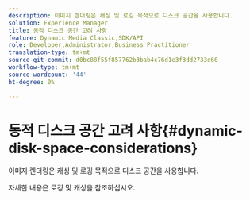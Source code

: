 ```yaml
---
description: 이미지 렌더링은 캐싱 및 로깅 목적으로 디스크 공간을 사용합니다.
solution: Experience Manager
title: 동적 디스크 공간 고려 사항
feature: Dynamic Media Classic,SDK/API
role: Developer,Administrator,Business Practitioner
translation-type: tm+mt
source-git-commit: d0bc88f55f857762b3bab4c76d1e3f3dd2733d60
workflow-type: tm+mt
source-wordcount: '44'
ht-degree: 0%

---
```



# 동적 디스크 공간 고려 사항{#dynamic-disk-space-considerations}

이미지 렌더링은 캐싱 및 로깅 목적으로 디스크 공간을 사용합니다.

자세한 내용은 로깅 및 캐싱을 참조하십시오.
